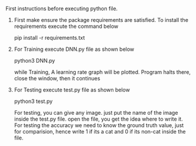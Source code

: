 
First instructions before executing python file.

1. First make ensure the package requirements are satisfied.
   To install the requirements execute the command below

   pip install -r requirements.txt

2. For Training execute DNN.py file as shown below

	python3 DNN.py

	while Training, A learning rate graph will be plotted.
	Program halts there, close the window, then it continues

3. For Testing execute test.py file as shown below

	python3 test.py

	For testing, you can give any image. 
	just put the name of the image inside the test.py file. open the file, you get the idea where to write it.
	For testing the accuracy we need to know the ground truth value, just for comparision, hence
	write 1 if its a cat and 0 if its non-cat inside the file. 
	
